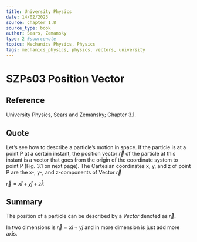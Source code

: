 ```yaml
---
title: University Physics
date: 14/02/2023
source: chapter 1.8
source_type: book 
author: Sears, Zemansky
type: 2 #sourcenote
topics: Mechanics Physics, Physics
tags: mechanics_physics, physics, vectors, university
---
```

# SZPs03 Position Vector

## **Reference**
University Physics, Sears and Zemansky; Chapter 3.1.

## **Quote**
Let’s see how to describe a particle’s motion in space. If the particle is at a point P  at a certain instant, the position vector $\vec{r}$ of the particle at this instant is a vector that goes from the origin of the coordinate system to point P (Fig. 3.1 on next page). The Cartesian coordinates x, y, and z of point P are the x-, y-, and z-components of Vector $\vec{r}$

$\vec{r} = x\hat{i} + y\hat{j} + z\hat{k}$

## **Summary**
The position of a particle can be described by a *Vector* denoted as $\vec{r}$.

In two dimensions is $\vec{r} = x\hat{i} + y\hat{j}$ and in more dimension is just add more axis.